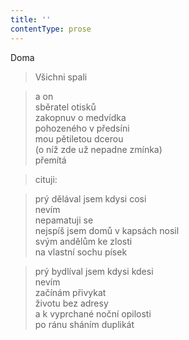 ```yaml
---
title: ''
contentType: prose
---
```


Doma

> Všichni spali

> a on  
> sběratel otisků  
> zakopnuv o medvídka  
> pohozeného v předsíni  
> mou pětiletou dcerou  
> (o níž zde už nepadne zmínka)  
> přemítá

> cituji:

> prý dělával jsem kdysi cosi  
> nevím  
> nepamatuji se  
> nejspíš jsem domů v kapsách nosil  
> svým andělům ke zlosti  
> na vlastní sochu písek

> prý bydlíval jsem kdysi kdesi  
> nevím  
> začínám přivykat  
> životu bez adresy  
> a k vyprchané noční opilosti  
> po ránu sháním duplikát
